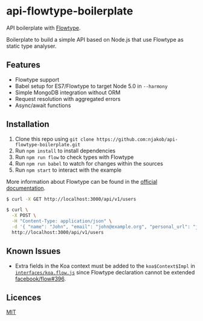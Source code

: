 
# api-flowtype-boilerplate

API boilerplate with [Flowtype](https://flowtype.org).

Boilerplate to build a simple API based on Node.js that use
Flowtype as static type analyser.

## Features

* Flowtype support
* Babel setup for ES7/Flowtype to target Node 5.0 in `--harmony`
* Simple MongoDB integration without ORM
* Request resolution with aggregated errors
* Async/await functions

## Installation

1. Clone this repo using `git clone https://github.com:njakob/api-flowtype-boilerplate.git`
1. Run `npm install` to install dependencies
1. Run `npm run flow` to check types with Flowtype
1. Run `npm run babel` to watch for changes within
the sources
1. Run `npm start` to interact with the example

More information about Flowtype can be found in the [official
documentation](https://flowtype.org/docs/getting-started.html).

```sh
$ curl -X GET http://localhost:3000/api/v1/users
```

```sh
$ curl \
  -X POST \
  -H "Content-Type: application/json" \
  -d '{ "name": "John", "email": "john@example.org", "personal_url": "john.example.org" }' \
  http://localhost:3000/api/v1/users
```

## Known Issues

* Extra fields in the Koa context must be added to the
`koa$Context$Impl` in [`interfaces/koa.flow.js`](interfaces/koa.flow.js)
since Flowtype declaration cannot be extended [facebook/flow#396](https://github.com/facebook/flow/issues/396).

## Licences

[MIT](LICENSE)